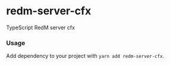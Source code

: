 # redm-server-cfx
TypeScript RedM server cfx

### Usage
Add dependency to your project with `yarn add redm-server-cfx`.
